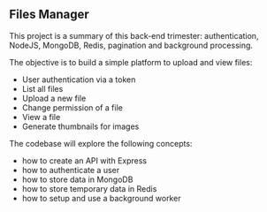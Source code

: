 ## Files Manager

This project is a summary of this back-end trimester: authentication, NodeJS, MongoDB, Redis, pagination and background processing.

The objective is to build a simple platform to upload and view files:

- User authentication via a token
- List all files
- Upload a new file
- Change permission of a file
- View a file
- Generate thumbnails for images


The codebase will explore the following concepts:
- how to create an API with Express
- how to authenticate a user
- how to store data in MongoDB
- how to store temporary data in Redis
- how to setup and use a background worker
